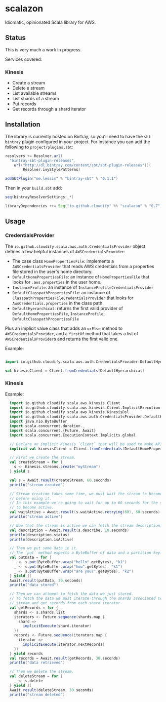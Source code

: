 # scalazon

Idiomatic, opinionated Scala library for AWS.

## Status

This is very much a work in progress.

Services covered:

### Kinesis

* Create a stream
* Delete a stream
* List available streams
* List shards of a stream
* Put records
* Get records through a shard iterator

## Installation

The library is currently hosted on Bintray, so you'll need to have the `sbt-bintray` plugin configured in your project. For instance you can add the following to `project/plugins.sbt`:

```scala
resolvers += Resolver.url(
  "bintray-sbt-plugin-releases",
    url("http://dl.bintray.com/content/sbt/sbt-plugin-releases"))(
        Resolver.ivyStylePatterns)

addSbtPlugin("me.lessis" % "bintray-sbt" % "0.1.1")
```

Then in your `build.sbt` add:

```scala
seq(bintrayResolverSettings:_*)

libraryDependencies ++= Seq("io.github.cloudify" %% "scalazon" % "0.7")
```


## Usage

### CredentialsProvider

The `io.github.cloudify.scala.aws.auth.CredentialsProvider` object defines a few helpful instances of `AWSCredentialsProvider`:

* The case class `HomePropertiesFile`: implements a `AWSCredentialsProvider` that reads AWS credentials from a properties file stored in the user's home directory. 
* `DefaultHomePropertiesFile`: an instance of `HomePropertiesFile` that looks for `.aws.properties` in the user home.
* `InstanceProfile`: an instance of `InstanceProfileCredentialsProvider`
* `DefaultClasspathPropertiesFile`: an instance of `ClasspathPropertiesFileCredentialsProvider` that looks for `AwsCredentials.properties` in the class path.
* `DefaultHyerarchical`: returns the first valid provider of `DefaultHomePropertiesFile`, `InstanceProfile`, `DefaultClasspathPropertiesFile`

Plus an implicit value class that adds an `orElse` method to `AWSCredentialsProvider`, and a `firstOf` method that takes a list of `AWSCredentialsProvider`s and returns the first valid one. 

Example:

```scala

import io.github.cloudify.scala.aws.auth.CredentialsProvider.DefaultHyerarchical

val kinesisClient = Client.fromCredentials(DefaultHyerarchical)

```

### Kinesis

Example:

```scala
  import io.github.cloudify.scala.aws.kinesis.Client
  import io.github.cloudify.scala.aws.kinesis.Client.ImplicitExecution._
  import io.github.cloudify.scala.aws.kinesis.KinesisDsl._
  import io.github.cloudify.scala.aws.auth.CredentialsProvider.DefaultHomePropertiesFile
  import java.nio.ByteBuffer
  import scala.concurrent.duration._
  import scala.concurrent.{Future, Await}
  import scala.concurrent.ExecutionContext.Implicits.global

  // Declare an implicit Kinesis `Client` that will be used to make API calls.
  implicit val kinesisClient = Client.fromCredentials(DefaultHomePropertiesFile)

  // First we create the stream.
  val createStream = for {
    s <- Kinesis.streams.create("myStream")
  } yield s

  val s = Await.result(createStream, 60.seconds)
  println("stream created")

  // Stream creation takes some time, we must wait the stream to become active
  // before using it.
  // In this example we're going to wait for up to 60 seconds for the stream
  // to become active.
  val waitActive = Await.result(s.waitActive.retrying(60), 60.seconds)
  println("stream active")

  // Now that the stream is active we can fetch the stream description.
  val description = Await.result(s.describe, 10.seconds)
  println(description.status)
  println(description.isActive)

  // Then we put some data in it.
  // The `put` method expects a ByteBuffer of data and a partition key.
  val putData = for {
    _ <- s.put(ByteBuffer.wrap("hello".getBytes), "k1")
    _ <- s.put(ByteBuffer.wrap("how".getBytes), "k1")
    _ <- s.put(ByteBuffer.wrap("are you?".getBytes), "k2")
  } yield ()
  Await.result(putData, 30.seconds)
  println("data stored")

  // Then we can attempt to fetch the data we just stored.
  // To fetch the data we must iterate through the shards associated to the
  // stream and get records from each shard iterator.
  val getRecords = for {
    shards <- s.shards.list
    iterators <- Future.sequence(shards.map {
      shard =>
        implicitExecute(shard.iterator)
    })
    records <- Future.sequence(iterators.map {
      iterator =>
        implicitExecute(iterator.nextRecords)
    })
  } yield records
  val records = Await.result(getRecords, 30.seconds)
  println("data retrieved")

  // Then we delete the stream.
  val deleteStream = for {
    _ <- s.delete
  } yield ()
  Await.result(deleteStream, 30.seconds)
  println("stream deleted")

```
